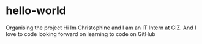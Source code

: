 # hello-world
Organising the project
Hi Im Christophine and I am an IT Intern at GIZ.
And I love to code looking forward on learning to code on GitHub
